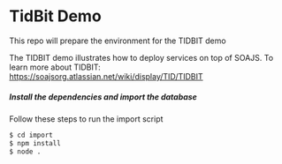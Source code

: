 # TidBit Demo

This repo will prepare the environment for the TIDBIT demo

The TIDBIT demo illustrates how to deploy services on top of SOAJS. To learn more about TIDBIT:
https://soajsorg.atlassian.net/wiki/display/TID/TIDBIT

##### Install the dependencies and import the database

Follow these steps to run the import script
```sh
$ cd import
$ npm install
$ node .
```

